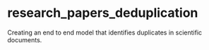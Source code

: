 # research_papers_deduplication
Creating an end to end  model that identifies duplicates in scientific documents.
